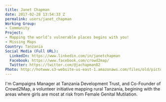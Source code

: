 ```yaml
---
title: Janet Chapman
date: 2017-02-28 13:54:33 Z
permalink: users/janet_chapman
Working Group:
- Community
Project:
- Mapping the world’s vulnerable places begins with you!
- Missing Maps
Country: Tanzania
Social Media (Full URL):
  LinkedIn: https://www.linkedin.com/in/janetchapman
  Facebook: https://www.facebook.com/crowd2map/
  Twitter: https://twitter.com/@jachapman82
Photo: http://hotwww.s3-website-us-east-1.amazonaws.com/files/old/pictures/picture-363-1488291554.jpg
---
```


<p>I'm Campaigns Manager at Tanzania Development Trust, and Co-Founder of Crowd2Map, a volunteer initiative mapping rural Tanzania, begining with the areas where girls are most at risk from Female Genital Mutilation.</p>
